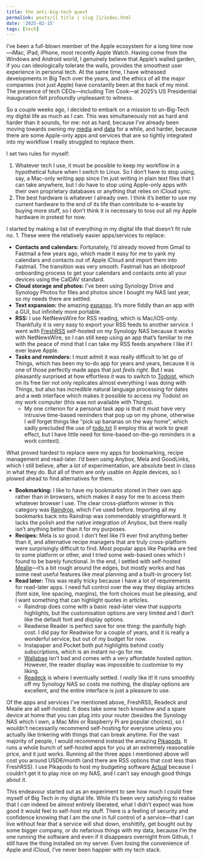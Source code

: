 ```yaml
---
title: the anti-big-tech quest
permalink: posts/{{ title | slug }}/index.html
date: '2025-02-15'
tags: [tech]
---
```


I’ve been a full-blown member of the Apple ecosystem for a long time now—iMac, iPad, iPhone, most recently Apple Watch. Having come from the Windows and Android world, I genuinely believe that Apple’s walled garden, if you can ideologically tolerate the walls, provides the smoothest user experience in personal tech. At the same time, I have witnessed developments in Big Tech over the years, and the ethics of all the major companies (not just Apple) have constantly been at the back of my mind. The presence of tech CEOs—including Tim Cook—at 2025’s US Presidential inauguration felt profoundly unpleasant to witness.

So a couple weeks ago, I decided to embark on a mission to un-Big-Tech my digital life as much as I can. This was simultaneously not as hard and harder than it sounds, for me: not as hard, because I’ve already been moving towards owning my [media](/posts/owning-my-music) and [data](/posts/on-plain-text-and-sacrifices/) for a while, and harder, because there are some Apple-only apps and services that are so tightly integrated into my workflow I really struggled to replace them.

I set two rules for myself:
1. Whatever tech I use, it must be possible to keep my workflow in a hypothetical future when I switch to Linux. So I don’t have to stop using, say, a Mac-only writing app since I’m just writing in plain text files that I can take anywhere, but I do have to stop using Apple-only apps with their own proprietary databases or anything that relies on iCloud sync.
2. The best hardware is whatever I already own. I think it’s better to use my current hardware to the end of its life than contribute to e-waste by buying more stuff, so I don’t think it is necessary to toss out all my Apple hardware in protest for now.

I started by making a list of everything in my digital life that doesn’t fit rule no. 1. These were the relatively easier apps/services to replace:
- **Contacts and calendars:** Fortunately, I’d already moved from Gmail to Fastmail a few years ago, which made it easy for me to yank my calendars and contacts out of Apple iCloud and import them into Fastmail. The transition was very smooth. Fastmail has an idiotproof onboarding process to get your calendars and contacts onto all your devices using the CalDAV standard.
- **Cloud storage and photos:** I’ve been using Synology Drive and Synology Photos for files and photos since I bought my NAS last year, so my needs there are settled. 
- **Text expansion:** the amazing [espanso](https://espanso.org/). It’s more fiddly than an app with a GUI, but infinitely more portable.
- **RSS:** I use NetNewsWire for RSS reading, which is Mac/iOS-only. Thankfully it is very easy to export your RSS feeds to another service. I went with [FreshRSS](https://freshrss.org/index.html) self-hosted on my Synology NAS because it works with NetNewsWire, so I can still keep using an app that’s familiar to me with the peace of mind that I can take my RSS feeds anywhere I like if I ever leave Apple.
- **Tasks and reminders:** I must admit it was really difficult to let go of Things, which has been my to-do app for years and years, because it is one of those perfectly made apps that just *feels right*. But I was pleasantly surprised at how effortless it was to switch to [Todoist](https://todoist.com/), which on its free tier not only replicates almost everything I was doing with Things, but also has incredible natural language processing for dates and a web interface which makes it possible to access my Todoist on my work computer (this was not available with Things). 
	- My one criterion for a personal task app is that it must have very intrusive time-based reminders that pop up on my phone, otherwise I *will* forget things like “pick up bananas on the way home”, which sadly precluded the use of [todo.txt](https://jeffhuang.com/productivity_text_file/) (I employ this at work to great effect, but I have little need for time-based on-the-go reminders in a work context).

What proved hardest to replace were my apps for bookmarking, recipe management and read-later. I’d been using Anybox, Mela and GoodLinks, which I still believe, after a *lot* of experimentation, are absolute best in class in what they do. But all of them are only usable on Apple devices, so I plowed ahead to find alternatives for them.
- **Bookmarking:** I like to have my bookmarks stored in their own app rather than in browsers, which makes it easy for me to access them whatever browser I use. The clear cross-platform winner in this category was [Raindrop](https://raindrop.io/), which I’ve used before. Importing all my bookmarks back into Raindrop was commendably straightforward. It lacks the polish and the native integration of Anybox, but there really isn’t anything better than it for my purposes.
- **Recipes:** Mela is *so* good. I don’t feel like I’ll ever find anything better than it, and alternative recipe managers that are truly cross-platform were surprisingly difficult to find. Most popular apps like Paprika are tied to some platform or other, and I tried some web-based ones which I found to be barely functional. In the end, I settled with self-hosted [Mealie](https://mealie.io/)—it’s a bit rough around the edges, but mostly works and has some neat useful features like meal planning and a built-in grocery list.
- **Read later:** This was really tricky because I have a lot of requirements for read-later apps. I need full control over the way they display articles (font size, line spacing, margins), the font choices must be pleasing, and I want something that can highlight quotes in articles. 
	- Raindrop does come with a basic read-later view that supports highlights, but the customisation options are very limited and I don’t like the default font and display options.
	- Readwise Reader is perfect save for one thing: the painfully high cost. I did pay for Readwise for a couple of years, and it is really a wonderful service, but out of my budget for now.
	- Instapaper and Pocket both put highlights behind costly subscriptions, which is an instant no-go for me.
	- [Wallabag](https://wallabag.org/) isn’t bad and comes with a very affordable hosted option. However, the reader display was impossible to customise to my liking.
	- [Readeck](https://readeck.org/en/) is where I eventually settled. I *really* like it! It runs smoothly off my Synology NAS so costs me nothing, the display options are excellent, and the entire interface is just a pleasure to use. 

Of the apps and services I’ve mentioned above, FreshRSS, Readeck and Mealie are all self-hosted. It does take some tech knowhow and a spare device at home that you can plug into your router (besides the Synology NAS which I own, a Mac Mini or Raspberry Pi are popular choices), so I wouldn’t necessarily recommend self-hosting for everyone unless you actually like tinkering with things that can break anytime. For the vast majority of people, I would recommend instead the amazing [Pikapods](https://www.pikapods.com/). It runs a whole bunch of self-hosted apps for you at an extremely reasonable price, and it just works. Running all the three apps I mentioned above will cost you around USD6/month (and there are RSS options that cost less than FreshRSS). I use Pikapods to host my budgeting software [Actual](https://actualbudget.org/) because I couldn’t get it to play nice on my NAS, and I can’t say enough good things about it.

This endeavour started out as an experiment to see how much I could free myself of Big Tech in my digital life. While it’s been very satisfying to realise that I *can* indeed be almost entirely liberated, what I didn’t expect was how good it would feel to self-host my stuff. There is a feeling of security and confidence knowing that I am the one in full control of a service—that I can live without fear that a service will shut down, enshittify, get bought out by some bigger company, or do nefarious things with my data, because *I’m* the one running the software and even if it disappears overnight from Github, I still have the thing installed on my server. Even losing the convenience of Apple and iCloud, I’ve never been happier with my tech stack.